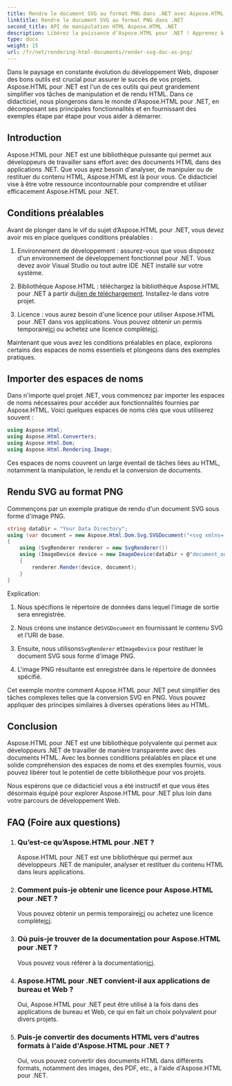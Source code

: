 ```yaml
---
title: Rendre le document SVG au format PNG dans .NET avec Aspose.HTML
linktitle: Rendre le document SVG au format PNG dans .NET
second_title: API de manipulation HTML Aspose.HTML .NET
description: Libérez la puissance d’Aspose.HTML pour .NET ! Apprenez à restituer facilement un document SVG au format PNG. Découvrez des exemples étape par étape et des FAQ. Commencez maintenant!
type: docs
weight: 15
url: /fr/net/rendering-html-documents/render-svg-doc-as-png/
---
```


Dans le paysage en constante évolution du développement Web, disposer des bons outils est crucial pour assurer le succès de vos projets. Aspose.HTML pour .NET est l'un de ces outils qui peut grandement simplifier vos tâches de manipulation et de rendu HTML. Dans ce didacticiel, nous plongerons dans le monde d'Aspose.HTML pour .NET, en décomposant ses principales fonctionnalités et en fournissant des exemples étape par étape pour vous aider à démarrer.

## Introduction

Aspose.HTML pour .NET est une bibliothèque puissante qui permet aux développeurs de travailler sans effort avec des documents HTML dans des applications .NET. Que vous ayez besoin d'analyser, de manipuler ou de restituer du contenu HTML, Aspose.HTML est là pour vous. Ce didacticiel vise à être votre ressource incontournable pour comprendre et utiliser efficacement Aspose.HTML pour .NET.

## Conditions préalables

Avant de plonger dans le vif du sujet d’Aspose.HTML pour .NET, vous devez avoir mis en place quelques conditions préalables :

1. Environnement de développement : assurez-vous que vous disposez d'un environnement de développement fonctionnel pour .NET. Vous devez avoir Visual Studio ou tout autre IDE .NET installé sur votre système.

2.  Bibliothèque Aspose.HTML : téléchargez la bibliothèque Aspose.HTML pour .NET à partir du[lien de téléchargement](https://releases.aspose.com/html/net/). Installez-le dans votre projet.

3.  Licence : vous aurez besoin d'une licence pour utiliser Aspose.HTML pour .NET dans vos applications. Vous pouvez obtenir un permis temporaire[ici](https://purchase.aspose.com/temporary-license/) ou achetez une licence complète[ici](https://purchase.aspose.com/buy).

Maintenant que vous avez les conditions préalables en place, explorons certains des espaces de noms essentiels et plongeons dans des exemples pratiques.

## Importer des espaces de noms

Dans n'importe quel projet .NET, vous commencez par importer les espaces de noms nécessaires pour accéder aux fonctionnalités fournies par Aspose.HTML. Voici quelques espaces de noms clés que vous utiliserez souvent :

```csharp
using Aspose.Html;
using Aspose.Html.Converters;
using Aspose.Html.Dom;
using Aspose.Html.Rendering.Image;
```

Ces espaces de noms couvrent un large éventail de tâches liées au HTML, notamment la manipulation, le rendu et la conversion de documents.

## Rendu SVG au format PNG

Commençons par un exemple pratique de rendu d'un document SVG sous forme d'image PNG.

```csharp
string dataDir = "Your Data Directory";
using (var document = new Aspose.Html.Dom.Svg.SVGDocument("<svg xmlns='http://www.w3.org/2000/svg'><circle cx='50' cy='50' r='40'/></svg>", @"c:\work\"))
{
    using (SvgRenderer renderer = new SvgRenderer())
    using (ImageDevice device = new ImageDevice(dataDir + @"document_out.png"))
    {
        renderer.Render(device, document);
    }
}
```

Explication:

1. Nous spécifions le répertoire de données dans lequel l'image de sortie sera enregistrée.

2.  Nous créons une instance de`SVGDocument` en fournissant le contenu SVG et l'URI de base.

3.  Ensuite, nous utilisons`SvgRenderer` et`ImageDevice` pour restituer le document SVG sous forme d'image PNG.

4. L'image PNG résultante est enregistrée dans le répertoire de données spécifié.

Cet exemple montre comment Aspose.HTML pour .NET peut simplifier des tâches complexes telles que la conversion SVG en PNG. Vous pouvez appliquer des principes similaires à diverses opérations liées au HTML.

## Conclusion

Aspose.HTML pour .NET est une bibliothèque polyvalente qui permet aux développeurs .NET de travailler de manière transparente avec des documents HTML. Avec les bonnes conditions préalables en place et une solide compréhension des espaces de noms et des exemples fournis, vous pouvez libérer tout le potentiel de cette bibliothèque pour vos projets.

Nous espérons que ce didacticiel vous a été instructif et que vous êtes désormais équipé pour explorer Aspose.HTML pour .NET plus loin dans votre parcours de développement Web.

## FAQ (Foire aux questions)

1. ### Qu’est-ce qu’Aspose.HTML pour .NET ?
   Aspose.HTML pour .NET est une bibliothèque qui permet aux développeurs .NET de manipuler, analyser et restituer du contenu HTML dans leurs applications.

2. ### Comment puis-je obtenir une licence pour Aspose.HTML pour .NET ?
    Vous pouvez obtenir un permis temporaire[ici](https://purchase.aspose.com/temporary-license/) ou achetez une licence complète[ici](https://purchase.aspose.com/buy).

3. ### Où puis-je trouver de la documentation pour Aspose.HTML pour .NET ?
    Vous pouvez vous référer à la documentation[ici](https://reference.aspose.com/html/net/).

4. ### Aspose.HTML pour .NET convient-il aux applications de bureau et Web ?
   Oui, Aspose.HTML pour .NET peut être utilisé à la fois dans des applications de bureau et Web, ce qui en fait un choix polyvalent pour divers projets.

5. ### Puis-je convertir des documents HTML vers d'autres formats à l'aide d'Aspose.HTML pour .NET ?
   Oui, vous pouvez convertir des documents HTML dans différents formats, notamment des images, des PDF, etc., à l'aide d'Aspose.HTML pour .NET.
